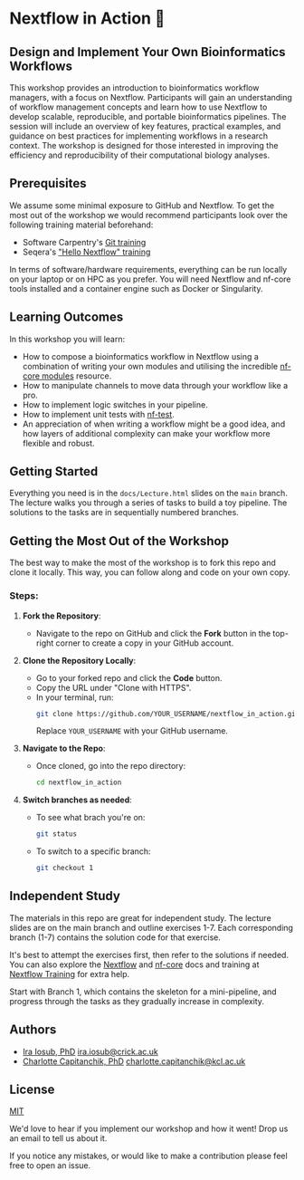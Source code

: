 
# Nextflow in Action 🚀
## Design and Implement Your Own Bioinformatics Workflows

This workshop provides an introduction to bioinformatics workflow managers, with a focus on Nextflow. Participants will gain an understanding of workflow management concepts and learn how to use Nextflow to develop scalable, reproducible, and portable bioinformatics pipelines. The session will include an overview of key features, practical examples, and guidance on best practices for implementing workflows in a research context. The workshop is designed for those interested in improving the efficiency and reproducibility of their computational biology analyses.



## Prerequisites

We assume some minimal exposure to GitHub and Nextflow. To get the most out of the workshop we would recommend participants look over the following training material beforehand:

- Software Carpentry's [Git training](https://swcarpentry.github.io/git-novice/)
- Seqera's ["Hello Nextflow" training](https://training.nextflow.io/latest/hello_nextflow/)

In terms of software/hardware requirements, everything can be run locally on your laptop or on HPC as you prefer. You will need Nextflow and nf-core tools installed and a container engine such as Docker or Singularity.

## Learning Outcomes
In this workshop you will learn:
- How to compose a bioinformatics workflow in Nextflow using a combination of writing your own modules and utilising the incredible [nf-core modules](https://nf-co.re/modules/) resource.
- How to manipulate channels to move data through your workflow like a pro.
- How to implement logic switches in your pipeline.
- How to implement unit tests with [nf-test](https://www.nf-test.com/).
- An appreciation of when writing a workflow might be a good idea, and how layers of additional complexity can make your workflow more flexible and robust.

## Getting Started

Everything you need is in the `docs/Lecture.html` slides on the `main` branch. The lecture walks you through a series of tasks to build a toy pipeline. The solutions to the tasks are in sequentially numbered branches.

## Getting the Most Out of the Workshop

The best way to make the most of the workshop is to fork this repo and clone it locally. This way, you can follow along and code on your own copy.

### Steps:
1. **Fork the Repository**:
   - Navigate to the repo on GitHub and click the **Fork** button in the top-right corner to create a copy in your GitHub account.

2. **Clone the Repository Locally**:
   - Go to your forked repo and click the **Code** button.
   - Copy the URL under "Clone with HTTPS".
   - In your terminal, run:
     ```bash
     git clone https://github.com/YOUR_USERNAME/nextflow_in_action.git
     ```
     Replace `YOUR_USERNAME` with your GitHub username.

3. **Navigate to the Repo**:
   - Once cloned, go into the repo directory:
     ```bash
     cd nextflow_in_action
     ```

4. **Switch branches as needed**:
   - To see what brach you're on:
     ```bash
     git status
     ```
   - To switch to a specific branch:
     ```bash
     git checkout 1
     ```

## Independent Study

The materials in this repo are great for independent study. The lecture slides are on the main branch and outline exercises 1-7. Each corresponding branch (1-7) contains the solution code for that exercise.

It's best to attempt the exercises first, then refer to the solutions if needed. You can also explore the [Nextflow](https://nextflow.io/docs/latest/index.html) and [nf-core](https://nf-co.re/docs/nf-core-tools) docs and training at [Nextflow Training](https://training.nextflow.io) for extra help.

Start with Branch 1, which contains the skeleton for a mini-pipeline, and progress through the tasks as they gradually increase in complexity.



## Authors

- [Ira Iosub, PhD](https://www.github.com/iraiosub) ira.iosub@crick.ac.uk
- [Charlotte Capitanchik, PhD](https://www.github.com/charlotteanne42) charlotte.capitanchik@kcl.ac.uk


## License

[MIT](https://choosealicense.com/licenses/mit/)

We'd love to hear if you implement our workshop and how it went! Drop us an email to tell us about it.

If you notice any mistakes, or would like to make a contribution please feel free to open an issue.
